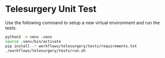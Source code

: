 # Telesurgery Unit Test

Use the following command to setup a new virtual environment and run the tests:

```bash
python3 -m venv .venv
source .venv/bin/activate
pip install -r workflows/telesurgery/tests/requirements.txt
./workflows/telesurgery/tests/run.sh
```
